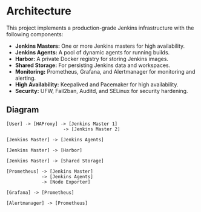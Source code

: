 # Architecture

This project implements a production-grade Jenkins infrastructure with the following components:

-   **Jenkins Masters:** One or more Jenkins masters for high availability.
-   **Jenkins Agents:** A pool of dynamic agents for running builds.
-   **Harbor:** A private Docker registry for storing Jenkins images.
-   **Shared Storage:** For persisting Jenkins data and workspaces.
-   **Monitoring:** Prometheus, Grafana, and Alertmanager for monitoring and alerting.
-   **High Availability:** Keepalived and Pacemaker for high availability.
-   **Security:** UFW, Fail2ban, Auditd, and SELinux for security hardening.

## Diagram

```
[User] -> [HAProxy] -> [Jenkins Master 1]
                     -> [Jenkins Master 2]

[Jenkins Master] -> [Jenkins Agents]

[Jenkins Master] -> [Harbor]

[Jenkins Master] -> [Shared Storage]

[Prometheus] -> [Jenkins Master]
             -> [Jenkins Agents]
             -> [Node Exporter]

[Grafana] -> [Prometheus]

[Alertmanager] -> [Prometheus]
```
